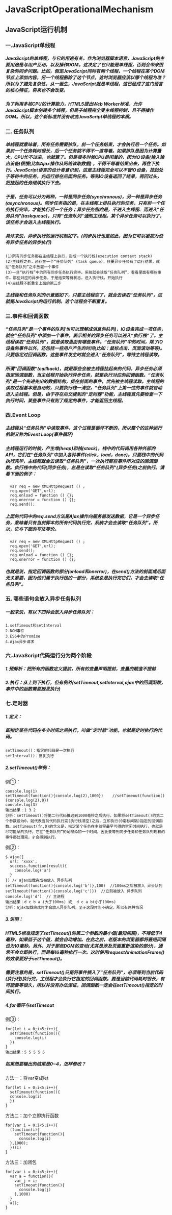 # JavaScriptOperationalMechanism
## JavaScript运行机制

### 一.JavaScript单线程

##### JavaScript的单线程，与它的用途有关。作为浏览器脚本语言，JavaScript的主要用途是与用户互动，以及操作DOM。这决定了它只能是单线程，否则会带来很复杂的同步问题。比如，假定JavaScript同时有两个线程，一个线程在某个DOM节点上添加内容，另一个线程删除了这个节点，这时浏览器应该以哪个线程为准？所以为了避免复杂性，从一诞生，JavaScript就是单线程，这已经成了这门语言的核心特征，将来也不会改变。
##### 为了利用多核CPU的计算能力，HTML5提出Web Worker标准，允许JavaScript脚本创建多个线程，但是子线程完全受主线程控制，且不得操作DOM。所以，这个新标准并没有改变JavaScript单线程的本质。
  
### 二. 任务队列
##### 单线程就意味着，所有任务需要排队，前一个任务结束，才会执行后一个任务。如果前一个任务耗时很长，后一个任务就不得不一直等着。如果排队是因为计算量大，CPU忙不过来，也就算了。但是很多时候CPU是闲着的，因为IO设备(输入输出设备)很慢(比如Ajax操作从网络读取数据) ，不得不等着结果出来，再往下执行。JavaScript语言的设计者意识到，这是主线程完全可以不管IO设备，挂起处于等待中的任务，先运行排在后面的任务。等到IO设备返回了结果，再回过头，把挂起的任务继续执行下去。
##### 于是，任务可以分为两种，一种是同步任务(synchronous)，另一种是异步任务(asynchronous)。同步任务指的是，在主线程上排队执行的任务，只有前一个任务执行完毕，才能执行后一个任务；异步任务指的是，不进入主线程、而进入"任务队列"(taskqueue)，只有“任务队列”通知主线程。某个异步任务可以执行了，该任务才会进入主线程执行。
##### 具体来说，异步执行的运行机制如下。(同步执行也是如此，因为它可以被视为没有异步任务的异步执行)

    (1)所有同步任务都在主线程上执行，形成一个执行栈(execution context stack)
    (2)主线程之外，还存在一个“任务队列” (task queue)，只要异步任务有了运行结果，就在“任务队列”之中放置一个事件
    (3)一旦“执行栈”中的所有同步任务执行完毕。系统就会读取“任务队列”，看看里面有哪些事件。那些对应的异步任务，于是结束等待状态，进入执行栈，开始执行
    (4)主线程不断重复上面的第三步
    
##### 主线程和任务队列的示意图如下，只要主线程空了，就会去读取“任务队列”，这就是JavaScript的运行机制。这个过程会不断重复。

### 三.事件和回调函数
##### “任务队列”是一个事件的队列(也可以理解成消息的队列)，IO设备完成一项任务，就在“任务队列”中添加一个事件，表示相关的异步任务可以进入“执行栈”了。主线程读取“任务队列”，就是读取里面有哪些事件。“任务队列”中的时间，除了IO设备的事件以外，还包括一些用户产生的时间(比如：鼠标点击、页面滚动等等)。只要指定过回调函数，这些事件发生时就会进入“任务队列”，等待主线程读取。
##### 所谓“回调函数”(callback)，就是那些会被主线程挂起来的代码。异步任务必须指定回调函数，当主线程开始执行异步任务，就是执行对应的回调函数。“任务队列”是一个先进先出的数据结构，排在前面的事件，优先被主线程读取。主线程的读取过程基本是自动的，只要执行栈一清空，“任务队列”上第一位的事件就自动进入主线程。但是，由于存在后文提到的“定时器”功能，主线程首先要检查一下执行时间，某些事件只有到了规定的事件，才能返回主线程。
  
### 四.Event Loop
##### 主线程从“任务队列”中读取事件，这个过程是循环不断的，所以整个的这种运行机制又称为Event Loop(事件循环)
##### 主线程运行的时候，产生堆(heap)和栈(stack)，栈中的代码调用各种外部的API，它们在“任务队列”中加入各种事件(click，load，done)。只要栈中的代码执行完毕，主线程就会去读取“任务队列”，一次执行那些事件所对应的回调函数。执行栈中的代码(同步任务)，总是在读取“任务队列”(异步任务)之前执行。请看下面的例子：
      var req = new XMLHttpRequest () ;
      req.open('GET',url);
      req.onload = function () {};
      req.onerror = function () {};
      req.send();
##### 上面的代码中的req.send方法是Ajax操作向服务器发送数据，它是一个异步任务，意味着只有当前脚本的所有代码执行完，系统才会去读取“任务队列”。所以，它与下面的写法等价。
      var req = new XMLHttpRequest () ;
      req.open('GET',url);
      req.send();
      req.onload = function () {};
      req.onerror = function () {};
##### 也就是说，指定回调函数的部分(onload和onerror)，在send()方法的前面或后面无关紧要，因为他们属于执行栈的一部分，系统总是执行完它们，才会去读取“任务队列”。
  
### 五. 哪些语句会放入异步任务队列
##### 一般来说，有以下四种会放入异步任务队列：
    1.setTimeout和setInterval
    2.DOM事件
    3.ES6中的Promise
    4.Ajax异步请求
  
### 六.JavaScript代码运行分为两个阶段
##### 1.预解析：把所有的函数定义提前，所有的变量声明提前，变量的赋值不提前
##### 2.执行：从上到下执行，但有例外(setTimeout,setInterval,ajax中的回调函数，事件中的函数需要触发执行)

### 七.定时器
##### 1.定义：
##### 即指定某些代码在多少时间之后执行，叫做“定时器”功能，也就是定时执行的代码。
    setTimeout()：指定的代码是一次执行
    setInterval()：反复执行
##### 2.setTimeout()举例：
  例①：
  
    console.log(1)
    setTimeout(function(){console.log(2),1000})    //setTimeout(function(){console.log(2),0})
    console.log(3)
    输出结果：1 3 2
    分析：setTimeout()将第二行代码推迟到1000毫秒之后执行，如果将setTimeout()的第二个参数设为0，就代表当前代码执行完(执行栈清空)之后，立即执行(0毫秒间隔)指定的回调函数。setTimeout(fn,0)的含义是，指定某个任务在主线程最早可得的空闲时间执行，也就是尽可能早的执行，它在“任务队列”的尾部添加一个时间，因此要等到同步任务和任务队列现有的事件都处理完，才会得到执行。

  例②：
    
    $.ajax({
      url: 'xxxx',
      success.function(result){
        console.log('a')
      }
    }) // ajax加载完成被放入 异步队列
    setTimeout(function(){console.log('b')},100)  //100ms之后被放入 异步队列
    setTimeout(function(){console.log('c')})  //立刻被放入 异步队列
    console.log('d')  // 主进程
    输出结果：d c b a (大于100ms) 或  d c a b(小于100ms)
    分析：ajax加载完成时才会放入异步队列，至于这段时间不确定，所以有两种情况
    
##### 3.说明：
##### HTML5标准规定了setTimeout()的第二个参数的最小值(最短间隔)，不得低于4毫秒，如果低于这个值，就会自动增加。在此之前，老版本的浏览器都将最短间隔设为10毫秒。另外，对于那些DOM的变动(尤其是涉及页面重新渲染的部分)，通常不会立即执行，而是每16毫秒执行一次。这时使用requestAnimationFrame()的效果要好于setTimeout()。
##### 需要注意的是，setTimeout()只是将事件插入了“任务队列”，必须等到当前代码(执行栈)执行完，主线程才会执行它指定的回调函数。要是当前代码耗时很长，有可能要等很久，所以并没有办法保证，回调函数一定会在setTimeout()指定的时间执行。
##### 4.for循环与setTimeout
  例③：
    
    for(let i = 0;i<5;i++){
      setTimeout(function(){
        console.log(i)
      })
    }
    输出结果：5 5 5 5 5
##### 如果想要输出的结果是0~4，怎样修改？
  方法一：将var变成let
  
    for(let i = 0;i<5;i++){
      setTimeout(function(){
      console.log(i)
      })
    }
  方法二：加个立即执行函数
  
    for(var i = 0;i<5;i++){
      (function(i){
        setTimeout(function(){
          console.log(i)
      },1000);
      })(i)
    }
  方法三：加闭包
  
    for(var i = 0;i<5;i++){
      var a = function(){
        var j = i;
        setTimeout(function(){
          console.log(j)
        },1000)
      }
      a();
    }

